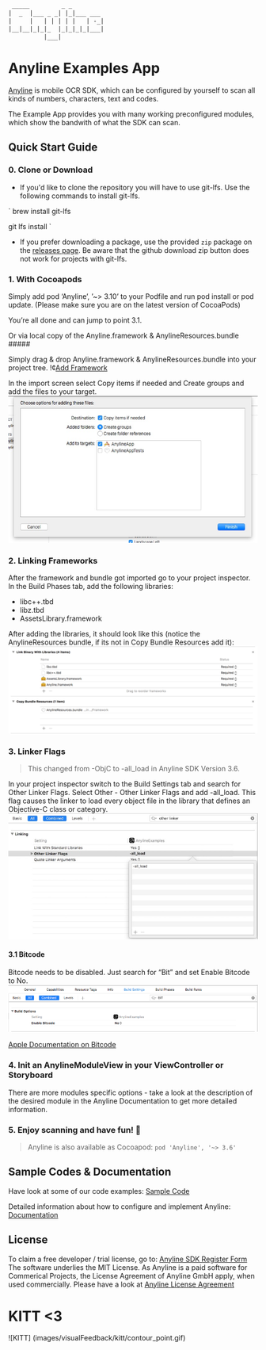 
     _____         _ _         
    |  _  |___ _ _| |_|___ ___ 
    |     |   | | | | |   | -_|
    |__|__|_|_|_  |_|_|_|_|___|
              |___|            


# Anyline Examples App 

[Anyline](https://www.anyline.io) is mobile OCR SDK, which can be configured by yourself to scan all kinds of numbers, characters, text and codes. 

The Example App provides you with many working preconfigured modules, which show the bandwith of what the SDK can scan. 


## Quick Start Guide

### 0. Clone or Download

* If you'd like to clone the repository you will have to use git-lfs. Use the following commands to install git-lfs.

`
brew install git-lfs

git lfs install
`

* If you prefer downloading a package, use the provided `zip` package on the [releases page](https://github.com/Anyline/anyline-ocr-examples-ios/releases). Be aware that the github download zip button does not work for projects with git-lfs.

### 1. With Cocoapods

Simply add pod ‘Anyline’, ’~> 3.10’ to your Podfile and run pod install or pod update. (Please make sure you are on the latest version of CocoaPods)

You’re all done and can jump to point 3.1.

Or via local copy of the Anyline.framework & AnylineResources.bundle #####

Simply drag & drop Anyline.framework & AnylineResources.bundle into your project tree. 
!¢[Add Framework](/images/AddFramework.jpg)

In the import screen select Copy items if needed and Create groups and add the files to your target.
![Copy Framework](/images/CopyFramework.jpg)

### 2. Linking Frameworks

After the framework and bundle got imported go to your project inspector. In the Build Phases tab, add the following libraries:

* libc++.tbd
* libz.tbd
* AssetsLibrary.framework

After adding the libraries, it should look like this (notice the AnylineResources bundle, if its not in Copy Bundle Resources add it): 
![Link Frameworks](/images/LinkFrameworks.png)

### 3. Linker Flags

> This changed from -ObjC to -all_load in Anyline SDK Version 3.6.

In your project inspector switch to the Build Settings tab and search for Other Linker Flags. Select Other - Other Linker Flags and add -all_load. This flag causes the linker to load every object file in the library that defines an Objective-C class or category.
![Linker Flags](/images/LinkerFlags.jpg)

#### 3.1 Bitcode

Bitcode needs to be disabled. Just search for “Bit” and set Enable Bitcode to No.
![Build Bitcode iOS](/images/iOS_build_bitcode.png)

[Apple Documentation on Bitcode](https://developer.apple.com/library/ios/documentation/IDEs/Conceptual/AppDistributionGuide/AppThinning/AppThinning.html)

### 4. Init an AnylineModuleView in your ViewController or Storyboard

There are more modules specific options - take a look at the description of the desired module in the Anyline Documentation to get more detailed information. 

### 5. Enjoy scanning and have fun! :movie_camera:


> Anyline is also available as Cocoapod: `pod 'Anyline', '~> 3.6'`


## Sample Codes & Documentation 

Have look at some of our code examples: [Sample Code](https://www.anyline.io/demos-sample-code)

Detailed information about how to configure and implement Anyline: [Documentation](https://documentation.anyline.io)


## License 

To claim a free developer / trial license, go to: [Anyline SDK Register Form](http://anyline.io/sdk-register?utm_source=githubios&utm_medium=readme&utm_campaign=examplesapp
)
The software underlies the MIT License. As Anyline is a paid software for Commerical Projects, the License Agreement of Anyline GmbH apply, when used commercially. Please have a look at [Anyline License Agreement](https://anylinewebsiteresource.blob.core.windows.net/wordpressmedia/2015/12/ULA-AnylineSDK-August2015.pdf)


# KITT <3

![KITT] (images/visualFeedback/kitt/contour_point.gif)


